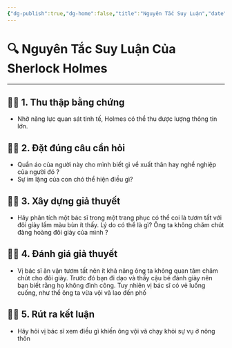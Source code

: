```yaml
---
{"dg-publish":true,"dg-home":false,"title":"Nguyên Tắc Suy Luận","date":"2025-01-28","tags":["book","books/tu-duy-nhu-sherlock-holmes","#suy-luan"],"dg-path":"Books/Tư duy như Sherlock Holmes/Nguyên Tắc Suy Luận.md","permalink":"/books/tu-duy-nhu-sherlock-holmes/nguyen-tac-suy-luan/","dgPassFrontmatter":true,"updated":"2025-01-30T09:03:05.051+07:00"}
---
```


# 🔍 Nguyên Tắc Suy Luận Của Sherlock Holmes
---

## 🕵️‍♂️ 1. Thu thập bằng chứng
- Nhờ năng lực quan sát tinh tế, Holmes có thể thu được lượng thông tin lớn.

## 🕵️‍♂️ 2. Đặt đúng câu cần hỏi
- Quần áo của người này cho mình biết gì về xuất thân hay nghề nghiệp của người đó ?
- Sự im lặng của con chó thể hiện điều  gì?

## 🕵️‍♂️ 3. Xây dựng giả thuyết
- Hãy phân tích một bác sĩ trong một trang phục có thể coi là tươm tất với đôi giày lấm màu bùn ít thấy. Lý do có thể là gì? Ông ta không chăm chút đàng hoàng đôi giày của mình ? 

## 🕵️‍♂️ 4. Đánh giá giả thuyết
- Vị bác sĩ ăn vận tươm tất nên ít khả năng ông ta không quan tâm chăm chút cho đôi giày. Trước đó bạn đi dạo và thấy cậu bé đánh giày nên bạn biết rằng họ không đình công. Tuy nhiên vị bác sĩ có vẻ luống cuống, như thể ông ta vừa vội vã lao đến phố

## 🕵️‍♂️ 5. Rút ra kết luận
- Hãy hỏi vị bác sĩ xem điều gì khiến ông vội vã chạy khỏi sự vụ ở nông thôn

